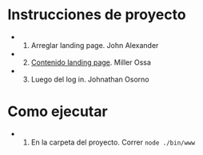 # Instrucciones de proyecto

- 1. Arreglar landing page. John Alexander
- 2. [Contenido landing page](/contenidos).  Miller Ossa
- 3. Luego del log in. Johnathan Osorno

# Como ejecutar 

- 1. En la carpeta del proyecto. Correr `node ./bin/www`
